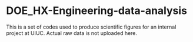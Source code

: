 # DOE_HX-Engineering-data-analysis

This is a set of codes used to produce scientific figures for an internal project at UIUC. Actual raw data is not uploaded here.
